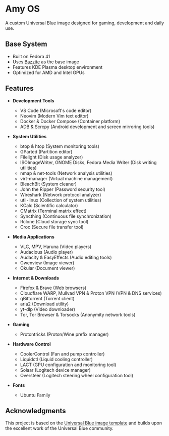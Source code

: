 # Amy OS

A custom Universal Blue image designed for gaming, development and daily use.

## Base System

- Built on Fedora 41
- Uses [Bazzite](https://bazzite.gg/) as the base image
- Features KDE Plasma desktop environment
- Optimized for AMD and Intel GPUs

## Features

- **Development Tools**
  - VS Code (Microsoft's code editor)
  - Neovim (Modern Vim text editor)
  - Docker & Docker Compose (Container platform)
  - ADB & Scrcpy (Android development and screen mirroring tools)

- **System Utilities**
  - btop & htop (System monitoring tools)
  - GParted (Partition editor)
  - Filelight (Disk usage analyzer)
  - ISOImageWriter, GNOME Disks, Fedora Media Writer (Disk writing utilities)
  - nmap & net-tools (Network analysis utilities)
  - virt-manager (Virtual machine management)
  - BleachBit (System cleaner)
  - John the Ripper (Password security tool)
  - Wireshark (Network protocol analyzer)
  - util-linux (Collection of system utilities)
  - KCalc (Scientific calculator)
  - CMatrix (Terminal matrix effect)
  - Syncthing (Continuous file synchronization)
  - Rclone (Cloud storage sync tool)
  - Croc (Secure file transfer tool)

- **Media Applications**
  - VLC, MPV, Haruna (Video players)
  - Audacious (Audio player)
  - Audacity & EasyEffects (Audio editing tools)
  - Gwenview (Image viewer)
  - Okular (Document viewer)

- **Internet & Downloads**
  - Firefox & Brave (Web browsers)
  - Cloudflare WARP, Mullvad VPN & Proton VPN (VPN & DNS services)
  - qBittorrent (Torrent client)
  - aria2 (Download utility)
  - yt-dlp (Video downloader)
  - Tor, Tor Browser & Torsocks (Anonymity network tools)

- **Gaming**
  - Protontricks (Proton/Wine prefix manager)

- **Hardware Control**
  - CoolerControl (Fan and pump controller)
  - Liquidctl (Liquid cooling controller)
  - LACT (GPU configuration and monitoring tool)
  - Solaar (Logitech device manager)
  - Oversteer (Logitech steering wheel configuration tool)

- **Fonts**
  - Ubuntu Family

## Acknowledgments

This project is based on the [Universal Blue image template](https://github.com/ublue-os/image-template) and builds upon the excellent work of the Universal Blue community.
